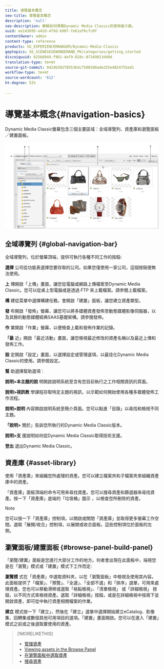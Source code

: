 ```yaml
---
title: 導覽基本概念
seo-title: 導覽基本概念
description: 'null'
seo-description: 瞭解如何導覽Dynamic Media Classic的使用者介面。
uuid: ee143695-e42d-479d-b907-fe61ef6cfc0f
contentOwner: admin
content-type: reference
products: SG_EXPERIENCEMANAGER/Dynamic-Media-Classic
geptopics: SG_SCENESEVENONDEMAND_PK/categories/getting_started
discoiquuid: 825b8949-f961-4ef9-828c-07349013d40d
translation-type: tm+mt
source-git-commit: 9424b392f85536dc75083d0ade255e4824755ed1
workflow-type: tm+mt
source-wordcount: '612'
ht-degree: 52%

---
```



# 導覽基本概念{#navigation-basics}

Dynamic Media Classic螢幕包含三個主要區域：全域導覽列、資產庫和瀏覽面板／建置面板。

![導覽基本概念](/help/assets/gs_navigation_basics_popup_popup.png)

## 全域導覽列 {#global-navigation-bar}

全域導覽列，位於螢幕頂端，提供可執行各種不同工作的按鈕:

**選擇** 公司從功能表選擇您要存取的公司。如果您僅使用一家公司，這個按鈕便無法使用。

**上** 傳開啟「上傳」畫面，讓您從電腦或網路上傳檔案至Dynamic Media Classic。您可以從桌上型電腦或是透過 FTP 來上載檔案。請參閱上載檔案。

**構** 建從菜單中選擇構建任務。會開啟「建置」面板，讓您建立資產類型。

**發** 布開啟「發佈」螢幕，讓您可以將多媒體資產發佈至動態媒體影像伺服器，以及其餘的動態媒體經典SAAS基礎架構。請參閱發佈。

**作** 業開啟「作業」螢幕，以便檢查上載和發佈作業的記錄。

**「最** 近」開啟「最近活動」畫面，讓您檢視最近修改的資產名稱以及最近上傳和發佈工作。

**設** 定開啟「設定」畫面，以選擇設定或管理選項，以最佳化Dynamic Media Classic的使用。請參閱設定。

**幫** 助選擇幫助選項：

**說明>本主題的說** 明開啟說明系統至含有您目前執行之工作相關資訊的頁面。

**說明>視訊教** 學課程存取特定主題的視訊，以示範如何開始使用各種多媒體發佈工作流程。

**說明>說明** 內容開啟說明系統至簡介頁面。您可以點進「目錄」以尋找和檢視不同主題。

**「說明>** 關於」告訴您所執行的Dynamic Media Classic版本。

**說明>支** 援說明如何從Dynamic Media Classic取得技術支援。

**登出** 退出Dynamic Media Classic。

## 資產庫 {#asset-library}

使用「資產庫」來組織您所處理的資產。您可以建立檔案夾和子檔案夾來組織資產庫中的資產。

「資產庫」面板頂端的命令可用來尋找資產。您可以搜尋資產和篩選器來尋找資產。按一下「資產庫」底端的「垃圾桶」圖示 ，以檢查您所刪除的資產。

>[!NOTE]
>
>您可以按一下「資產庫」控制項，以開啟或關閉「資產庫」並取得更多螢幕工作空間。選取「展開/收合」控制項，以展開或收合面板。這些控制項位於面板的左側。

## 瀏覽面板/建置面板 {#browse-panel-build-panel}

「瀏覽/建置」面板是您進行大部分工作的地方。何者會出現在此面板中，端視您是在「瀏覽」模式或「建置」模式下工作而定:

**瀏覽模** 式在「資產庫」中選取資料夾，以在「瀏覽面板」中檢視及使用其內容。此面板提供了「檔案」、「預覽」、「全選」、「全部不選」和「排序」選單，可用來處理資產。您也可以移動滑桿或選取「格點檢視」、「清單檢視」 或「詳細檢視」 按鈕，以不同方式來檢視資產。選取「詳細檢視」按鈕，或是在詳細檢視中按兩下並開啟資產，即可從中執行資產相關檔案的作業。

**建立** 模式按一下「建立」，然後在「建立」選單中選擇開始建立eCatalog、影像集、回轉集或數個其他可用項目的選項。「建置」畫面開啟。您可以在進入「建置」模式之前或之後選取要使用的資產。

>[!MORELIKETHIS]
>
>* [管理資產](about-managing-assets.md)
>* [Viewing assets in the Browse Panel](viewing-assets-browse-panel.md#viewing_assets_in_the_browse_panel)
>* [在瀏覽面板中選取資產](selecting-assets-browse-panel.md#selecting_assets_in_the_browse_panel)
>* [搜尋資產](searching-assets.md#searching_assets)

